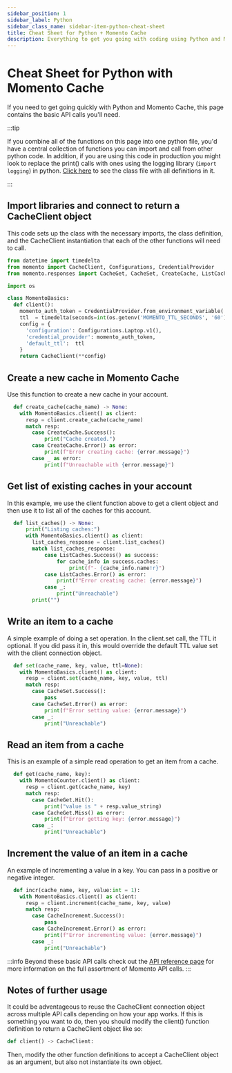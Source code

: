 ```yaml
---
sidebar_position: 1
sidebar_label: Python
sidebar_class_name: sidebar-item-python-cheat-sheet
title: Cheat Sheet for Python + Momento Cache
description: Everything to get you going with coding using Python and Momento Cache
---
```


# Cheat Sheet for Python with Momento Cache
If you need to get going quickly with Python and Momento Cache, this page contains the basic API calls you'll need.

:::tip

If you combine all of the functions on this page into one python file, you'd have a central collection of functions you can import and call from other python code. In addition, if you are using this code in production you might look to replace the print() calls with ones using the logging library (`import logging`) in python. [Click here](../../../../static/code/cheat-sheets/MomentoBasics.py) to see the class file with all definitions in it.

:::

## Import libraries and connect to return a CacheClient object
This code sets up the class with the necessary imports, the class definition, and the CacheClient instantiation that each of the other functions will need to call.

```python
from datetime import timedelta
from momento import CacheClient, Configurations, CredentialProvider
from momento.responses import CacheGet, CacheSet, CreateCache, ListCaches, CacheIncrement

import os

class MomentoBasics:
  def client():
    momento_auth_token = CredentialProvider.from_environment_variable('MOMENTO_AUTH_TOKEN')
    ttl  = timedelta(seconds=int(os.getenv('MOMENTO_TTL_SECONDS', '60')))
    config = {
      'configuration': Configurations.Laptop.v1(),
      'credential_provider': momento_auth_token,
      'default_ttl':  ttl
    }
    return CacheClient(**config)
```

## Create a new cache in Momento Cache
Use this function to create a new cache in your account.
```python
  def create_cache(cache_name) -> None:
    with MomentoBasics.client() as client:
      resp = client.create_cache(cache_name)
      match resp:
        case CreateCache.Success():
            print("Cache created.")
        case CreateCache.Error() as error:
            print(f"Error creating cache: {error.message}")
        case _ as error:
            print(f"Unreachable with {error.message}")
```

## Get list of existing caches in your account
In this example, we use the client function above to get a client object and then use it to list all of the caches for this account.
```python
  def list_caches() -> None:
      print("Listing caches:")
      with MomentoBasics.client() as client:
        list_caches_response = client.list_caches()
        match list_caches_response:
            case ListCaches.Success() as success:
                for cache_info in success.caches:
                    print(f"- {cache_info.name!r}")
            case ListCaches.Error() as error:
                print(f"Error creating cache: {error.message}")
            case _:
                print("Unreachable")
        print("")
```
## Write an item to a cache
A simple example of doing a set operation. In the client.set call, the TTL it optional. If you did pass it in, this would override the default TTL value set with the client connection object.
```python
  def set(cache_name, key, value, ttl=None):
    with MomentoBasics.client() as client:
      resp = client.set(cache_name, key, value, ttl)
      match resp:
        case CacheSet.Success():
            pass
        case CacheSet.Error() as error:
            print(f"Error setting value: {error.message}")
        case _:
            print("Unreachable")
```

## Read an item from a cache
This is an example of a simple read operation to get an item from a cache.
```python
  def get(cache_name, key):
    with MomentoCounter.client() as client:
      resp = client.get(cache_name, key)
      match resp:
        case CacheGet.Hit():
            print("value is " + resp.value_string)
        case CacheGet.Miss() as error:
            print(f"Error getting key: {error.message}")
        case _:
            print("Unreachable")
```

## Increment the value of an item in a cache
An example of incrementing a value in a key. You can pass in a positive or negative integer.
```python
  def incr(cache_name, key, value:int = 1):
    with MomentoBasics.client() as client:
      resp = client.increment(cache_name, key, value)
      match resp:
        case CacheIncrement.Success():
            pass
        case CacheIncrement.Error() as error:
            print(f"Error incrementing value: {error.message}")
        case _:
            print("Unreachable")
```

:::info
Beyond these basic API calls check out the [API reference page](../../api-reference/index.mdx) for more information on the full assortment of Momento API calls.
:::

## Notes of further usage
It could be adventageous to reuse the CacheClient connection object across multiple API calls depending on how your app works. If this is something you want to do, then you should modify the client() function definition to return a CacheClient object like so:

```python
def client() -> CacheClient:
```

Then, modify the other function definitions to accept a CacheClient object as an argument, but also not instantiate its own object.